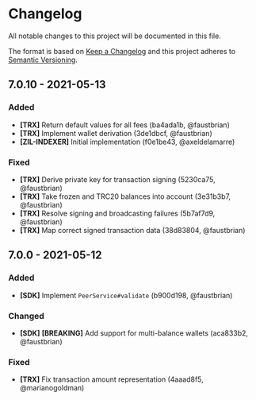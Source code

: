 # Changelog

All notable changes to this project will be documented in this file.

The format is based on [Keep a Changelog](http://keepachangelog.com/en/1.0.0/)
and this project adheres to [Semantic Versioning](http://semver.org/spec/v2.0.0.html).

## 7.0.10 - 2021-05-13

### Added

- **[TRX]** Return default values for all fees (ba4ada1b, @faustbrian)
- **[TRX]** Implement wallet derivation (3de1dbcf, @faustbrian)
- **[ZIL-INDEXER]** Initial implementation (f0e1be43, @axeldelamarre)

### Fixed

- **[TRX]** Derive private key for transaction signing (5230ca75, @faustbrian)
- **[TRX]** Take frozen and TRC20 balances into account (3e31b3b7, @faustbrian)
- **[TRX]** Resolve signing and broadcasting failures (5b7af7d9, @faustbrian)
- **[TRX]** Map correct signed transaction data (38d83804, @faustbrian)

## 7.0.0 - 2021-05-12

### Added

- **[SDK]** Implement `PeerService#validate` (b900d198, @faustbrian)

### Changed

- **[SDK]** **[BREAKING]** Add support for multi-balance wallets (aca833b2, @faustbrian)

### Fixed

- **[TRX]** Fix transaction amount representation (4aaad8f5, @marianogoldman)
